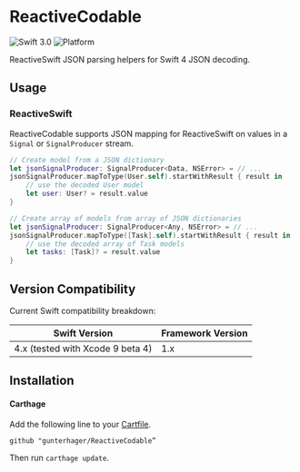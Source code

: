 # ReactiveCodable
![Swift 3.0](https://img.shields.io/badge/Swift-4.0-orange.svg)
![Platform](https://img.shields.io/badge/platform-iOS-lightgrey.svg)

ReactiveSwift JSON parsing helpers for Swift 4 JSON decoding.

## Usage

### ReactiveSwift

ReactiveCodable supports JSON mapping for ReactiveSwift on values in a `Signal` or `SignalProducer` stream.

```swift
// Create model from a JSON dictionary
let jsonSignalProducer: SignalProducer<Data, NSError> = // ...
jsonSignalProducer.mapToType(User.self).startWithResult { result in
    // use the decoded User model
    let user: User? = result.value
}

// Create array of models from array of JSON dictionaries
let jsonSignalProducer: SignalProducer<Any, NSError> = // ...
jsonSignalProducer.mapToType([Task].self).startWithResult { result in
    // use the decoded array of Task models
    let tasks: [Task]? = result.value
}
```



## Version Compatibility

Current Swift compatibility breakdown:

| Swift Version                    | Framework Version |
| -------------------------------- | ----------------- |
| 4.x (tested with Xcode 9 beta 4) | 1.x               |

## Installation

#### Carthage

Add the following line to your [Cartfile](https://github.com/Carthage/Carthage/blob/master/Documentation/Artifacts.md#cartfile).

```
github "gunterhager/ReactiveCodable”
```

Then run `carthage update`.

#### 
